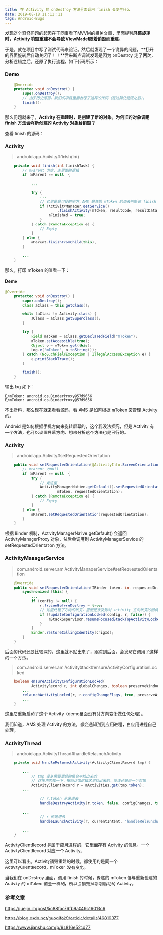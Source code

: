 ```yaml
---
title: 在 Activity 的 onDestroy 方法里面调用 finish 会发生什么
date: 2019-08-18 11：11：11
tags: Android-Bugs
---
```




发现这个奇怪问题的起因在于同事看了MVVM的相关文章，里面提到**屏幕旋转时，Activity 销毁重建不会导致 ViewModel随着销毁而重建**。



于是，就在项目中写了测试代码来验证。然后就发现了一个诡异的问题，**打开的界面旋转后自动关闭了！！**后来断点调试发现是因为 onDestroy 走了两次，分析逻辑之后，还原了执行流程，如下代码所示：

### Demo

```java
    @Override
    protected void onDestroy() {
        super.onDestroy();
        // 由于历史原因，我们的项目里面出现了这样的代码（经过简化逻辑之后）。
        finish();
    }
```



那么问题就来了，**Activity 在重建时，是创建了新的对象，为何旧的对象调用 finish 方法会将新创建的 Activity 对象给销毁？**



查看 finish 的源码：

### Activity

> android.app.Activity#finish(int)

```java
    private void finish(int finishTask) {
        // mParent 为空，走里面的逻辑
        if (mParent == null) {
            
            ...

            try {
                ...
                // 这里是最可疑的地方，AMS 是根据 mToken 的值去判断该 finish 哪个 Activity    
                if (ActivityManager.getService()
                        .finishActivity(mToken, resultCode, resultData, finishTask)) {
                    mFinished = true;
                }
            } catch (RemoteException e) {
                // Empty
            }
        } else {
            mParent.finishFromChild(this);
        }

        ...
    }
```



那么，打印 mToken 的值看一下：

#### Demo

```java
@Override
    protected void onDestroy() {
        super.onDestroy();
        Class aClass = this.getClass();

        while (aClass != Activity.class) {
            aClass = aClass.getSuperclass();
        }

        try {
            Field mToken = aClass.getDeclaredField("mToken");
            mToken.setAccessible(true);
            Object o = mToken.get(this);
            Log.e("mToken", o.toString());
        } catch (NoSuchFieldException | IllegalAccessException e) {
            e.printStackTrace();
        }

        finish();
    }
```

输出 log 如下：

```shell
E/mToken: android.os.BinderProxy@57d9656
E/mToken: android.os.BinderProxy@57d9656
```

不出所料，那么现在就来看看源码，看 AMS 是如何根据 mToken 来管理 Activity 的。



Android 是如何根据手机方向来旋转屏幕的，这个我没法探究，但是 Activity 有一个方法，也可以设置屏幕方向，想来分析这个方法也是可行的。

### Activity

> android.app.Activity#setRequestedOrientation

```java
    public void setRequestedOrientation(@ActivityInfo.ScreenOrientation int requestedOrientation) {
        // mParent 为null
        if (mParent == null) {
            try {
                // 走这里
                ActivityManagerNative.getDefault().setRequestedOrientation(
                        mToken, requestedOrientation);
            } catch (RemoteException e) {
                // Empty
            }
        } else {
            mParent.setRequestedOrientation(requestedOrientation);
        }
    }
```

根据 Binder 机制，ActivityManagerNative.getDefault() 会返回 ActivityManagerProxy 对象，然后会调用到 ActivityManagerService 的 setRequestedOrientation 方法。

### ActivityManagerService

> com.android.server.am.ActivityManagerService#setRequestedOrientation

```java
    @Override
    public void setRequestedOrientation(IBinder token, int requestedOrientation) {
        synchronized (this) {
            ...
            if (config != null) {
                r.frozenBeforeDestroy = true;
                // 这里处理了方向的改变，里面还涉及到对 activity 方向改变的回调
                if (!updateConfigurationLocked(config, r, false)) {
                    mStackSupervisor.resumeFocusedStackTopActivityLocked();
                }
            }
            Binder.restoreCallingIdentity(origId);
        }
    }
```

后面的代码还是比较深的，这里就不贴出来了，跟踪到后面，会发现它调用了这样的一个方法。

> com.android.server.am.ActivityStack#ensureActivityConfigurationLocked

```java
    boolean ensureActivityConfigurationLocked(
            ActivityRecord r, int globalChanges, boolean preserveWindow) {
        ...
		relaunchActivityLocked(r, r.configChangeFlags, true, preserveWindow);
        ...
    }
```

这里它重新启动了这个 Activity（demo里面没有对方向变化做任何处理）。



我们知道，AMS 处理 Activity 的方法，都会通知到到应用进程，由应用进程自己处理。

### ActivityThread

> android.app.ActivityThread#handleRelaunchActivity

```java
    private void handleRelaunchActivity(ActivityClientRecord tmp) {
        
        ...
            // tmp 是从需要重启的集合中找出来的
            // 这里再次找一下，按照正常逻辑这里找出来的，应该还是同一个对象
            ActivityClientRecord r = mActivities.get(tmp.token);
        ...
        
            	// r.token 传递进去
                handleDestroyActivity(r.token, false, configChanges, true);
        
        ...
        		// r 传递进去
                handleLaunchActivity(r, currentIntent, "handleRelaunchActivity");
        
        ...
    }
```

ActivityClientRecord 是属于应用进程的，它里面存有 Activity 的信息。一个 ActivityClientRecord 对应一个 Activity。



这里可以看出，Activity销毁重建的时候，都使用的是同一个 ActivityClientRecord，mToken 没有变化。

当我们在 onDestroy 里面，调用 finish 的时候，传递的 mToken 值与重新创建的 Activity 的 mToken 值是一样的，所以会销毁掉刚刚启动的 Activity。



### 参考文章

<https://juejin.im/post/5c88fac76fb9a049c16013c6>

<https://blog.csdn.net/guoqifa29/article/details/46819377>

<https://www.jianshu.com/p/94816e52cd77>

